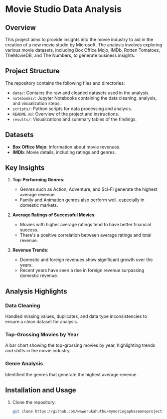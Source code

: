 # Movie Studio Data Analysis

## Overview
This project aims to provide insights into the movie industry to aid in the creation of a new movie studio by Microsoft. The analysis involves exploring various movie datasets, including Box Office Mojo, IMDb, Rotten Tomatoes, TheMovieDB, and The Numbers, to generate business insights.

## Project Structure
The repository contains the following files and directories:

- `data/`: Contains the raw and cleaned datasets used in the analysis.
- `notebooks/`: Jupyter Notebooks containing the data cleaning, analysis, and visualization steps.
- `scripts/`: Python scripts for data processing and analysis.
- `README.md`: Overview of the project and instructions.
- `results/`: Visualizations and summary tables of the findings.

## Datasets
- **Box Office Mojo**: Information about movie revenues.
- **IMDb**: Movie details, including ratings and genres.
## Key Insights
1. **Top-Performing Genres**:
   - Genres such as Action, Adventure, and Sci-Fi generate the highest average revenue.
   - Family and Animation genres also perform well, especially in domestic markets.

2. **Average Ratings of Successful Movies**:
   - Movies with higher average ratings tend to have better financial success.
   - There's a positive correlation between average ratings and total revenue.

3. **Revenue Trends**:
   - Domestic and foreign revenues show significant growth over the years.
   - Recent years have seen a rise in foreign revenue surpassing domestic revenue.

## Analysis Highlights
### Data Cleaning
Handled missing values, duplicates, and data type inconsistencies to ensure a clean dataset for analysis.

### Top-Grossing Movies by Year
A bar chart showing the top-grossing movies by year, highlighting trends and shifts in the movie industry.

### Genre Analysis
Identified the genres that generate the highest average revenue.

## Installation and Usage
1. Clone the repository:
   ```bash
   git clone https://github.com/wawerukahuthu/mymoringaphaseoneproject.git
